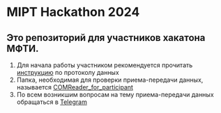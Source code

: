 # MIPT Hackathon 2024
## Это репозиторий для участников хакатона МФТИ.
1) Для начала работы участником рекомендуется прочитать [инструкцию](https://github.com/serikov1/Hackathon_2024/blob/main/instruction.pdf) по протоколу данных
2) Папка, необходимая для проверки приема-передачи данных, называется [COMReader_for_participant](https://github.com/serikov1/Hackathon_2024/tree/main/COMReader_for_participant)
3) По всем возникшим вопросам на тему приема-передачи данных обращаться в [Telegram](https://t.me/savres)
